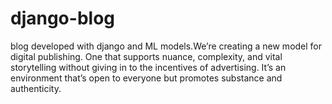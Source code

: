 # django-blog
blog developed with django and ML models.We’re creating a new model for digital publishing. One that supports nuance, complexity, and vital storytelling without giving in to the incentives of advertising. It’s an environment that’s open to everyone but promotes substance and authenticity.
